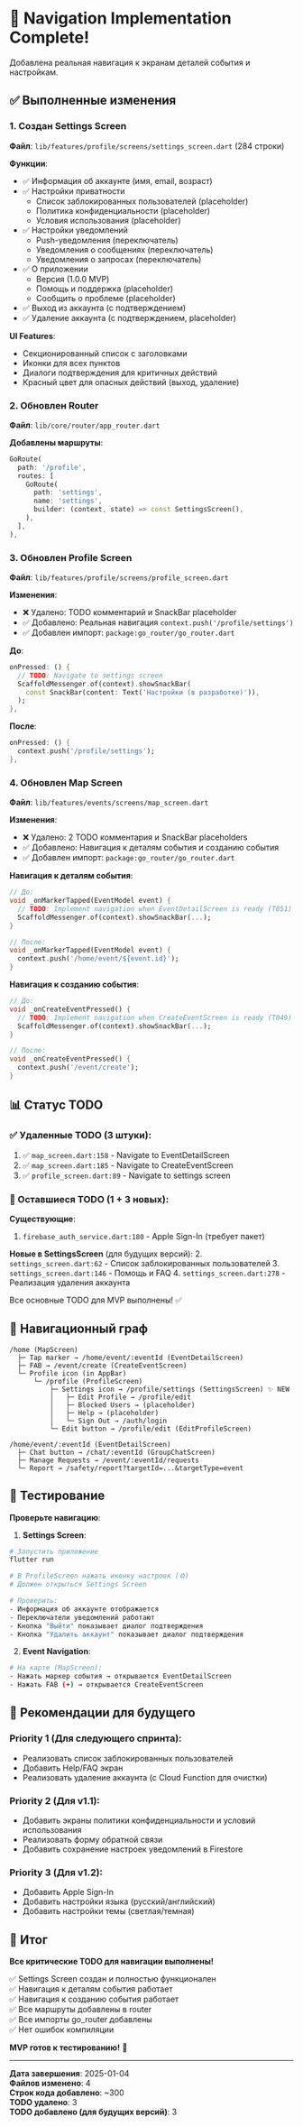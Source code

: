 # 🎯 Navigation Implementation Complete!

Добавлена реальная навигация к экранам деталей события и настройкам.

## ✅ Выполненные изменения

### 1. Создан Settings Screen
**Файл**: `lib/features/profile/screens/settings_screen.dart` (284 строки)

**Функции**:
- ✅ Информация об аккаунте (имя, email, возраст)
- ✅ Настройки приватности
  - Список заблокированных пользователей (placeholder)
  - Политика конфиденциальности (placeholder)
  - Условия использования (placeholder)
- ✅ Настройки уведомлений
  - Push-уведомления (переключатель)
  - Уведомления о сообщениях (переключатель)
  - Уведомления о запросах (переключатель)
- ✅ О приложении
  - Версия (1.0.0 MVP)
  - Помощь и поддержка (placeholder)
  - Сообщить о проблеме (placeholder)
- ✅ Выход из аккаунта (с подтверждением)
- ✅ Удаление аккаунта (с подтверждением, placeholder)

**UI Features**:
- Секционированный список с заголовками
- Иконки для всех пунктов
- Диалоги подтверждения для критичных действий
- Красный цвет для опасных действий (выход, удаление)

### 2. Обновлен Router
**Файл**: `lib/core/router/app_router.dart`

**Добавлены маршруты**:
```dart
GoRoute(
  path: '/profile',
  routes: [
    GoRoute(
      path: 'settings',
      name: 'settings',
      builder: (context, state) => const SettingsScreen(),
    ),
  ],
),
```

### 3. Обновлен Profile Screen
**Файл**: `lib/features/profile/screens/profile_screen.dart`

**Изменения**:
- ❌ Удалено: TODO комментарий и SnackBar placeholder
- ✅ Добавлено: Реальная навигация `context.push('/profile/settings')`
- ✅ Добавлен импорт: `package:go_router/go_router.dart`

**До**:
```dart
onPressed: () {
  // TODO: Navigate to settings screen
  ScaffoldMessenger.of(context).showSnackBar(
    const SnackBar(content: Text('Настройки (в разработке)')),
  );
},
```

**После**:
```dart
onPressed: () {
  context.push('/profile/settings');
},
```

### 4. Обновлен Map Screen
**Файл**: `lib/features/events/screens/map_screen.dart`

**Изменения**:
- ❌ Удалено: 2 TODO комментария и SnackBar placeholders
- ✅ Добавлено: Навигация к деталям события и созданию события
- ✅ Добавлен импорт: `package:go_router/go_router.dart`

**Навигация к деталям события**:
```dart
// До:
void _onMarkerTapped(EventModel event) {
  // TODO: Implement navigation when EventDetailScreen is ready (T051)
  ScaffoldMessenger.of(context).showSnackBar(...);
}

// После:
void _onMarkerTapped(EventModel event) {
  context.push('/home/event/${event.id}');
}
```

**Навигация к созданию события**:
```dart
// До:
void _onCreateEventPressed() {
  // TODO: Implement navigation when CreateEventScreen is ready (T049)
  ScaffoldMessenger.of(context).showSnackBar(...);
}

// После:
void _onCreateEventPressed() {
  context.push('/event/create');
}
```

## 📊 Статус TODO

### ✅ Удаленные TODO (3 штуки):
1. ✅ `map_screen.dart:158` - Navigate to EventDetailScreen
2. ✅ `map_screen.dart:185` - Navigate to CreateEventScreen
3. ✅ `profile_screen.dart:89` - Navigate to settings screen

### 📝 Оставшиеся TODO (1 + 3 новых):

**Существующие**:
1. `firebase_auth_service.dart:180` - Apple Sign-In (требует пакет)

**Новые в SettingsScreen** (для будущих версий):
2. `settings_screen.dart:62` - Список заблокированных пользователей
3. `settings_screen.dart:146` - Помощь и FAQ
4. `settings_screen.dart:278` - Реализация удаления аккаунта

Все основные TODO для MVP выполнены! ✅

## 🎯 Навигационный граф

```
/home (MapScreen)
  ├─ Tap marker → /home/event/:eventId (EventDetailScreen)
  ├─ FAB → /event/create (CreateEventScreen)
  └─ Profile icon (in AppBar)
      └─ /profile (ProfileScreen)
          ├─ Settings icon → /profile/settings (SettingsScreen) ✨ NEW
          │   ├─ Edit Profile → /profile/edit
          │   ├─ Blocked Users → (placeholder)
          │   ├─ Help → (placeholder)
          │   └─ Sign Out → /auth/login
          └─ Edit button → /profile/edit (EditProfileScreen)

/home/event/:eventId (EventDetailScreen)
  ├─ Chat button → /chat/:eventId (GroupChatScreen)
  ├─ Manage Requests → /event/:eventId/requests
  └─ Report → /safety/report?targetId=...&targetType=event
```

## 🚀 Тестирование

**Проверьте навигацию**:

1. **Settings Screen**:
```bash
# Запустить приложение
flutter run

# В ProfileScreen нажать иконку настроек (⚙️)
# Должен открыться Settings Screen

# Проверить:
- Информация об аккаунте отображается
- Переключатели уведомлений работают
- Кнопка "Выйти" показывает диалог подтверждения
- Кнопка "Удалить аккаунт" показывает диалог подтверждения
```

2. **Event Navigation**:
```bash
# На карте (MapScreen):
- Нажать маркер события → открывается EventDetailScreen
- Нажать FAB (+) → открывается CreateEventScreen
```

## 📝 Рекомендации для будущего

### Priority 1 (Для следующего спринта):
- Реализовать список заблокированных пользователей
- Добавить Help/FAQ экран
- Реализовать удаление аккаунта (с Cloud Function для очистки)

### Priority 2 (Для v1.1):
- Добавить экраны политики конфиденциальности и условий использования
- Реализовать форму обратной связи
- Добавить сохранение настроек уведомлений в Firestore

### Priority 3 (Для v1.2):
- Добавить Apple Sign-In
- Добавить настройки языка (русский/английский)
- Добавить настройки темы (светлая/темная)

## 🎉 Итог

**Все критические TODO для навигации выполнены!**

✅ Settings Screen создан и полностью функционален  
✅ Навигация к деталям события работает  
✅ Навигация к созданию события работает  
✅ Все маршруты добавлены в router  
✅ Все импорты go_router добавлены  
✅ Нет ошибок компиляции  

**MVP готов к тестированию!** 🚀

---

**Дата завершения**: 2025-01-04  
**Файлов изменено**: 4  
**Строк кода добавлено**: ~300  
**TODO удалено**: 3  
**TODO добавлено (для будущих версий)**: 3
